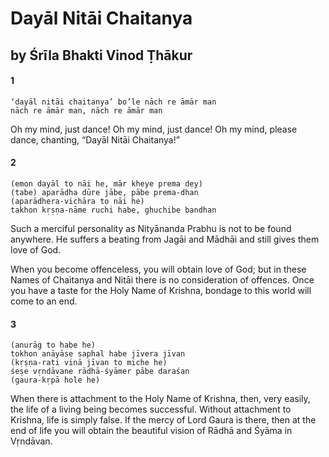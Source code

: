 # Dayāl Nitāi Chaitanya

## by Śrīla Bhakti Vinod Ṭhākur

#### 1

    ‘dayāl nitāi chaitanya’ bo’le nāch re āmār man
    nāch re āmār man, nāch re āmār man

Oh my mind, just dance! Oh my mind, just dance! Oh my mind, please dance, chanting, “Dayāl Nitāi Chaitanya!”

#### 2

    (emon dayāl to nāi he, mār kheye prema dey)
    (tabe) aparādha dūre jābe, pābe prema-dhan
    (aparādhera-vichāra to nāi he)
    takhon kṛṣṇa-nāme ruchi habe, ghuchibe bandhan

Such a merciful personality as Nityānanda Prabhu is not to be found anywhere. He suffers a beating from Jagāi and Mādhāi and still gives them love of God.

When you become offenceless, you will obtain love of God; but in these Names of Chaitanya and Nitāi there is no consideration of offences. Once you have a taste for the Holy Name of Krishna, bondage to this world will come to an end.

#### 3

    (anurāg to habe he)
    tokhon anāyāse saphal habe jīvera jīvan
    (kṛṣṇa-rati vinā jīvan to miche he)
    śeṣe vṛndāvane rādhā-śyāmer pābe daraśan
    (gaura-kṛpā hole he)

When there is attachment to the Holy Name of Krishna, then, very easily, the life of a living being becomes successful. Without attachment to Krishna, life is simply false. If the mercy of Lord Gaura is there, then at the end of life you will obtain the beautiful vision of Rādhā and Śyāma in Vṛndāvan.

